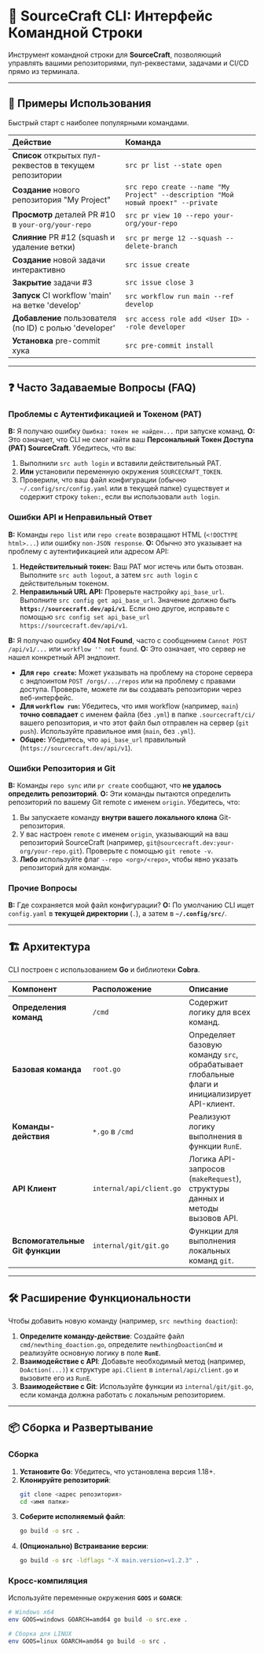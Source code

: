 # 🤖 SourceCraft CLI: Интерфейс Командной Строки

Инструмент командной строки для **SourceCraft**, позволяющий управлять вашими репозиториями, пул-реквестами, задачами и CI/CD прямо из терминала.

---

## 🚀 Примеры Использования

Быстрый старт с наиболее популярными командами.

| Действие | Команда |
| :--- | :--- |
| **Список** открытых пул-реквестов в текущем репозитории | `src pr list --state open` |
| **Создание** нового репозитория "My Project" | `src repo create --name "My Project" --description "Мой новый проект" --private` |
| **Просмотр** деталей PR #10 в `your-org/your-repo` | `src pr view 10 --repo your-org/your-repo` |
| **Слияние** PR #12 (squash и удаление ветки) | `src pr merge 12 --squash --delete-branch` |
| **Создание** новой задачи интерактивно | `src issue create` |
| **Закрытие** задачи #3 | `src issue close 3` |
| **Запуск** CI workflow 'main' на ветке 'develop' | `src workflow run main --ref develop` |
| **Добавление** пользователя (по ID) с ролью 'developer' | `src access role add <User ID> --role developer` |
| **Установка** pre-commit хука | `src pre-commit install` |

---

## ❓ Часто Задаваемые Вопросы (FAQ)

### Проблемы с Аутентификацией и Токеном (PAT)

**В:** Я получаю ошибку `Ошибка: токен не найден...` при запуске команд.
**О:** Это означает, что CLI не смог найти ваш **Персональный Токен Доступа (PAT) SourceCraft**. Убедитесь, что вы:
1.  Выполнили `src auth login` и вставили действительный PAT.
2.  **Или** установили переменную окружения `SOURCECRAFT_TOKEN`.
3.  Проверили, что ваш файл конфигурации (обычно `~/.config/src/config.yaml` или в текущей папке) существует и содержит строку `token:`, если вы использовали `auth login`.

### Ошибки API и Неправильный Ответ

**В:** Команды `repo list` или `repo create` возвращают HTML (`<!DOCTYPE html>...`) или ошибку `non-JSON response`.
**О:** Обычно это указывает на проблему с аутентификацией или адресом API:
1.  **Недействительный токен:** Ваш PAT мог истечь или быть отозван. Выполните `src auth logout`, а затем `src auth login` с действительным токеном.
2.  **Неправильный URL API:** Проверьте настройку `api_base_url`. Выполните `src config get api_base_url`. Значение должно быть **`https://sourcecraft.dev/api/v1`**. Если оно другое, исправьте с помощью `src config set api_base_url https://sourcecraft.dev/api/v1`.

**В:** Я получаю ошибку **404 Not Found**, часто с сообщением `Cannot POST /api/v1/...` или `workflow '' not found`.
**О:** Это означает, что сервер не нашел конкретный API эндпоинт.
* **Для `repo create`:** Может указывать на проблему на стороне сервера с эндпоинтом `POST /orgs/.../repos` или на проблему с правами доступа. Проверьте, можете ли вы создавать репозитории через веб-интерфейс.
* **Для `workflow run`:** Убедитесь, что имя workflow (например, `main`) **точно совпадает** с именем файла (без `.yml`) в папке `.sourcecraft/ci/` вашего репозитория, и что этот файл был отправлен на сервер (`git push`). Используйте правильное имя (`main`, без `.yml`).
* **Общее:** Убедитесь, что `api_base_url` правильный (`https://sourcecraft.dev/api/v1`).

### Ошибки Репозитория и Git

**В:** Команды `repo sync` или `pr create` сообщают, что **не удалось определить репозиторий**.
**О:** Эти команды пытаются определить репозиторий по вашему Git remote с именем `origin`. Убедитесь, что:
1.  Вы запускаете команду **внутри вашего локального клона** Git-репозитория.
2.  У вас настроен `remote` с именем `origin`, указывающий на ваш репозиторий SourceCraft (например, `git@sourcecraft.dev:your-org/your-repo.git`). Проверьте с помощью `git remote -v`.
3.  **Либо** используйте флаг `--repo <org>/<repo>`, чтобы явно указать репозиторий для команды.

### Прочие Вопросы

**В:** Где сохраняется мой файл конфигурации?
**О:** По умолчанию CLI ищет `config.yaml` в **текущей директории** (`.`), а затем в **`~/.config/src/`**.

---

## 🏗️ Архитектура

CLI построен с использованием **Go** и библиотеки **Cobra**.

| Компонент | Расположение | Описание |
| :--- | :--- | :--- |
| **Определения команд** | `/cmd` | Содержит логику для всех команд. |
| **Базовая команда** | `root.go` | Определяет базовую команду `src`, обрабатывает глобальные флаги и инициализирует API-клиент. |
| **Команды-действия** | `*.go` в `/cmd` | Реализуют логику выполнения в функции `RunE`. |
| **API Клиент** | `internal/api/client.go` | Логика API-запросов (`makeRequest`), структуры данных и методы вызовов API. |
| **Вспомогательные Git функции** | `internal/git/git.go` | Функции для выполнения локальных команд `git`. |

---

## 🛠️ Расширение Функциональности

Чтобы добавить новую команду (например, `src newthing doaction`):

1.  **Определите команду-действие**: Создайте файл `cmd/newthing_doaction.go`, определите `newthingDoactionCmd` и реализуйте основную логику в поле **`RunE`**.
2.  **Взаимодействие с API**: Добавьте необходимый метод (например, `DoAction(...)`) к структуре `api.Client` в `internal/api/client.go` и вызовите его из `RunE`.
3.  **Взаимодействие с Git**: Используйте функции из `internal/git/git.go`, если команда должна работать с локальным репозиторием.

---

## 📦 Сборка и Развертывание

### Сборка
1.  **Установите Go**: Убедитесь, что установлена версия 1.18+.
2.  **Клонируйте репозиторий**:
    ```bash
    git clone <адрес репозитория>
    cd <имя папки>
    ```
3.  **Соберите исполняемый файл**:
    ```bash
    go build -o src .
    ```
4.  **(Опционально) Встраивание версии**:
    ```bash
    go build -o src -ldflags "-X main.version=v1.2.3" .
    ```

### Кросс-компиляция
Используйте переменные окружения **`GOOS`** и **`GOARCH`**:
```bash
# Windows x64
env GOOS=windows GOARCH=amd64 go build -o src.exe .

# Сборка для LINUX
env GOOS=linux GOARCH=amd64 go build -o src .